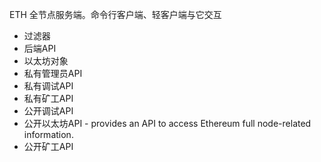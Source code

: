 ETH 全节点服务端。命令行客户端、轻客户端与它交互

* 过滤器
* 后端API
* 以太坊对象
* 私有管理员API
* 私有调试API
* 私有矿工API
* 公开调试API
* 公开以太坊API - provides an API to access Ethereum full node-related information.
* 公开矿工API



